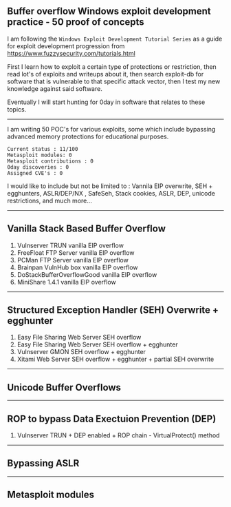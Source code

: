 ## Buffer overflow Windows exploit development practice - 50 proof of concepts

I am following the `Windows Exploit Development Tutorial Series` as a guide for exploit development progression from https://www.fuzzysecurity.com/tutorials.html

First I learn how to exploit a certain type of protections or restriction, then read lot's of exploits and writeups about it, then search exploit-db for software that is vulnerable to that specific attack vector, then I test my new knowledge against said software. 

Eventually I will start hunting for 0day in software that relates to these topics.

----
I am writing 50 POC's for various exploits, some which include bypassing advanced memory protections for educational purposes.

```
Current status : 11/100
Metasploit modules: 0
Metasploit contributions : 0
0day discoveries : 0
Assigned CVE's : 0
```

I would like to include but not be limited to : Vannila EIP overwrite, SEH + egghunters, ASLR/DEP/NX , SafeSeh, Stack cookies, ASLR, DEP, unicode restrictions, and much more...

----
## Vanilla Stack Based Buffer Overflow

1. Vulnserver TRUN vanilla EIP overflow
2. FreeFloat FTP Server vanilla EIP overflow
3. PCMan FTP Server vanilla EIP overflow
4. Brainpan VulnHub box vanilla EIP overflow
5. DoStackBufferOverflowGood vanilla EIP overflow
6. MiniShare 1.4.1 vanilla EIP overflow

----
## Structured Exception Handler (SEH) Overwrite + egghunter

1. Easy File Sharing Web Server SEH overflow
2. Easy File Sharing Web Server SEH overflow + egghunter
3. Vulnserver GMON SEH overflow + egghunter
4. Xitami Web Server SEH overflow + egghunter + partial SEH overwrite

----
## Unicode Buffer Overflows

----
## ROP to bypass Data Exectuion Prevention (DEP)

1. Vulnserver TRUN + DEP enabled + ROP chain - VirtualProtect() method

----
## Bypassing ASLR

----
## Metasploit modules
